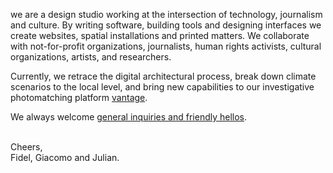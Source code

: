 we are a design studio working at the intersection of technology, journalism and culture. By writing software, building tools and designing interfaces we create websites, spatial installations and printed matters. We collaborate with not-for-profit organizations, journalists, human rights activists, cultural organizations, artists, and researchers.

Currently, we retrace the digital architectural process, break down climate scenarios to the local level, and bring new capabilities to our investigative photomatching platform [vantage](https://vantage.thometnanni.net/).

We always welcome [general inquiries and friendly hellos](mailto:hi@thometnanni.net).
<br><br>

Cheers, <br>
Fidel, Giacomo and Julian. <br>
